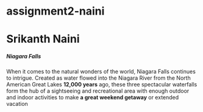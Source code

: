 # assignment2-naini
<h1>Srikanth Naini</h1>
<h5>Niagara Falls</h5>
<p>When it comes to the natural wonders of the world, Niagara Falls continues to intrigue. Created as water flowed into the Niagara River from the North American Great Lakes <b>12,000 years</b> ago, these three spectacular waterfalls form the hub of a sightseeing and recreational area with enough outdoor and indoor activities to make <b>a great weekend getaway</b> or extended vacation</p>
